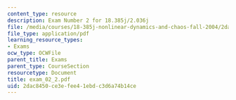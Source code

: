 ```yaml
---
content_type: resource
description: Exam Number 2 for 18.385j/2.036j
file: /media/courses/18-385j-nonlinear-dynamics-and-chaos-fall-2004/2dac8450ce3efee41ebdc3d6a74b14ce_exam_02_2.pdf
file_type: application/pdf
learning_resource_types:
- Exams
ocw_type: OCWFile
parent_title: Exams
parent_type: CourseSection
resourcetype: Document
title: exam_02_2.pdf
uid: 2dac8450-ce3e-fee4-1ebd-c3d6a74b14ce
---
```

